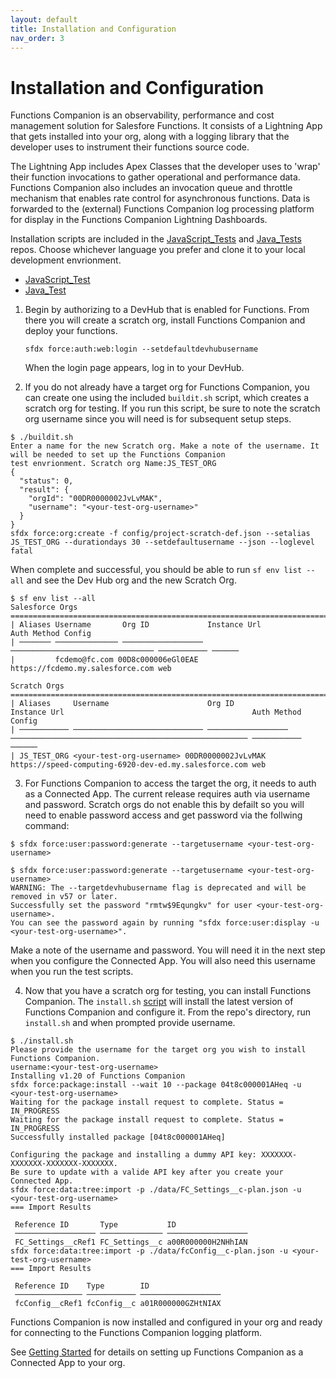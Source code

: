 ```yaml
---
layout: default
title: Installation and Configuration
nav_order: 3
---
```


# Installation and Configuration

Functions Companion is an observability, performance and cost management solution for Salesfore Functions. It consists of
a Lightning App that gets installed into your org, along with a logging library that the developer uses to instrument
their functions source code.

The Lightning App includes Apex Classes that the developer uses to 'wrap' their function invocations to gather
operational and performance data. Functions Companion also includes an invocation queue and throttle mechanism that
enables rate control for asynchronous functions. Data is forwarded to the (external) Functions Companion log processing
platform for display in the Functions Companion Lightning Dashboards.

Installation scripts are included in the [JavaScript_Tests](https://github.com/FunctionsCompanion/JavaScript_Tests)
and [Java_Tests](https://github.com/FunctionsCompanion/Java_Tests) repos. Choose whichever language you prefer and
clone it to your local development envrionment.

* [JavaScript_Test](https://github.com/FunctionsCompanion/JavaScript_Tests)
* [Java_Test](https://github.com/FunctionsCompanion/Java_Tests)

1. Begin by authorizing to a DevHub that is enabled for Functions. From there you will create a scratch org, install
   Functions Companion and deploy your functions.

   `sfdx force:auth:web:login --setdefaultdevhubusername`

   When the login page appears, log in to your DevHub.

2. If you do not already have a target org for Functions Companion, you can create one using the included `buildit.sh`
   script, which creates a scratch org for testing. If you run this script, be sure to note the scratch org username
   since you will need is for subsequent setup steps.

```
$ ./buildit.sh
Enter a name for the new Scratch org. Make a note of the username. It will be needed to set up the Functions Companion
test envrionment. Scratch org Name:JS_TEST_ORG
{
  "status": 0,
  "result": {
    "orgId": "00DR0000002JvLvMAK",
    "username": "<your-test-org-username>"
  }
}
sfdx force:org:create -f config/project-scratch-def.json --setalias JS_TEST_ORG --durationdays 30 --setdefaultusername --json --loglevel fatal
```

When complete and successful, you should be able to run `sf env list --all` and see the Dev Hub org and the new Scratch
Org.

```
$ sf env list --all
Salesforce Orgs
===============================================================================================
| Aliases Username       Org ID             Instance Url                     Auth Method Config 
| ─────── ────────────── ────────────────── ──────────────────────────────── ─────────── ────── 
|         fcdemo@fc.com 00D8c000006eGl0EAE https://fcdemo.my.salesforce.com web                

Scratch Orgs
=======================================================================================================================================
| Aliases     Username                      Org ID             Instance Url                                          Auth Method Config 
| ─────────── ───────────────────────────── ────────────────── ───────────────────────────────────────────────────── ─────────── ────── 
| JS_TEST_ORG <your-test-org-username> 00DR0000002JvLvMAK https://speed-computing-6920-dev-ed.my.salesforce.com web   
```

3. For Functions Companion to access the target the org, it needs to auth as a Connected App. The current release
   requires auth via username and password. Scratch orgs do not enable this by defailt so you will need to enable
   password access and get password via the follwing command:

`$ sfdx force:user:password:generate --targetusername <your-test-org-username>`

```
$ sfdx force:user:password:generate --targetusername <your-test-org-username>
WARNING: The --targetdevhubusername flag is deprecated and will be removed in v57 or later.
Successfully set the password "rmtw$9Equngkv" for user <your-test-org-username>.
You can see the password again by running "sfdx force:user:display -u <your-test-org-username>".
```

Make a note of the username and password. You will need it in the next step when you configure the Connected App. You
will also need this username when you run the test scripts.

4. Now that you have a scratch org for testing, you can install Functions Companion.
   The `install.sh` [script](https://github.com/FunctionsCompanion/JavaScript_Tests/blob/setup/install.sh) will install
   the latest version of Functions Companion and configure it. From the repo's directory, run `install.sh` and when
   prompted provide username. 

```
$ ./install.sh                      
Please provide the username for the target org you wish to install Functions Companion.
username:<your-test-org-username>
Installing v1.20 of Functions Companion
sfdx force:package:install --wait 10 --package 04t8c000001AHeq -u <your-test-org-username>
Waiting for the package install request to complete. Status = IN_PROGRESS
Waiting for the package install request to complete. Status = IN_PROGRESS
Successfully installed package [04t8c000001AHeq]

Configuring the package and installing a dummy API key: XXXXXXX-XXXXXXX-XXXXXXX-XXXXXXX.
Be sure to update with a valide API key after you create your Connected App.
sfdx force:data:tree:import -p ./data/FC_Settings__c-plan.json -u <your-test-org-username>
=== Import Results

 Reference ID       Type           ID                 
 ────────────────── ────────────── ────────────────── 
 FC_Settings__cRef1 FC_Settings__c a00R000000H2NHhIAN 
sfdx force:data:tree:import -p ./data/fcConfig__c-plan.json -u <your-test-org-username>
=== Import Results

 Reference ID    Type        ID                 
 ─────────────── ─────────── ────────────────── 
 fcConfig__cRef1 fcConfig__c a01R000000GZHtNIAX 
```

Functions Companion is now installed and configured in your org and ready for connecting to the Functions Companion
logging platform.

See [Getting Started](GettingStarted.md) for details on setting up Functions Companion as a Connected App to your org.
